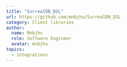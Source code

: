 ```yaml
---
title: "SurrealDB_DSL"
url: https://github.com/mnbjhu/SurrealDB_DSL
category: Client libraries
author:
  name: Mnbjhu
  role: Software Engineer
  avatar: mnbjhu
topics:
  - integrations
---
```



